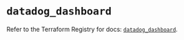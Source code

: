 # `datadog_dashboard`

Refer to the Terraform Registry for docs: [`datadog_dashboard`](https://registry.terraform.io/providers/datadog/datadog/3.72.0/docs/resources/dashboard).

